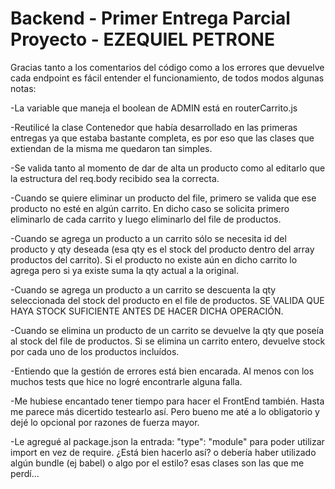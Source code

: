 # Backend - Primer Entrega Parcial Proyecto - EZEQUIEL PETRONE

Gracias tanto a los comentarios del código como a los errores que devuelve cada endpoint es fácil entender el funcionamiento, de todos modos algunas notas:

-La variable que maneja el boolean de ADMIN está en routerCarrito.js

-Reutilicé la clase Contenedor que había desarrollado en las primeras entregas ya que estaba bastante completa, es por eso que las clases que extiendan de la misma me quedaron tan simples.

-Se valida tanto al momento de dar de alta un producto como al editarlo que la estructura del req.body recibido sea la correcta.

-Cuando se quiere eliminar un producto del file, primero se valida que ese producto no esté en algún carrito. En dicho caso se solicita primero eliminarlo de cada carrito y luego eliminarlo del file de productos.

-Cuando se agrega un producto a un carrito sólo se necesita id del producto y qty deseada (esa qty es el stock del producto dentro del array productos del carrito). Si el producto no existe aún en dicho carrito lo agrega pero si ya existe suma la qty actual a la original.

-Cuando se agrega un producto a un carrito se descuenta la qty seleccionada del stock del producto en el file de productos. SE VALIDA QUE HAYA STOCK SUFICIENTE ANTES DE HACER DICHA OPERACIÓN.

-Cuando se elimina un producto de un carrito se devuelve la qty que poseía al stock del file de productos. Si se elimina un carrito entero, devuelve stock por cada uno de los productos incluídos.

-Entiendo que la gestión de errores está bien encarada. Al menos con los muchos tests que hice no logré encontrarle alguna falla.

-Me hubiese encantado tener tiempo para hacer el FrontEnd también. Hasta me parece más dicertido testearlo así. Pero bueno me até a lo obligatorio y dejé lo opcional por razones de fuerza mayor.

-Le agregué al package.json la entrada: "type": "module" para poder utilizar import en vez de require. ¿Está bien hacerlo así? o debería haber utilizado algún bundle (ej babel) o algo por el estilo? esas clases son las que me perdí...